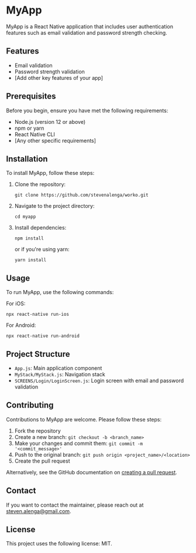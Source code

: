 # MyApp

MyApp is a React Native application that includes user authentication features such as email validation and password strength checking.

## Features

- Email validation
- Password strength validation
- [Add other key features of your app]

## Prerequisites

Before you begin, ensure you have met the following requirements:
- Node.js (version 12 or above)
- npm or yarn
- React Native CLI
- [Any other specific requirements]

## Installation

To install MyApp, follow these steps:

1. Clone the repository:
   ```
   git clone https://github.com/stevenalenga/worko.git
   ```

2. Navigate to the project directory:
   ```
   cd myapp
   ```

3. Install dependencies:
   ```
   npm install
   ```
   or if you're using yarn:
   ```
   yarn install
   ```

## Usage

To run MyApp, use the following commands:

For iOS:

```
npx react-native run-ios
```
For Android:

```
npx react-native run-android
```

## Project Structure

- `App.js`: Main application component
- `MyStack/MyStack.js`: Navigation stack
- `SCREENS/Login/LoginScreen.js`: Login screen with email and password validation

## Contributing

Contributions to MyApp are welcome. Please follow these steps:

1. Fork the repository
2. Create a new branch: `git checkout -b <branch_name>`
3. Make your changes and commit them: `git commit -m '<commit_message>'`
4. Push to the original branch: `git push origin <project_name>/<location>`
5. Create the pull request

Alternatively, see the GitHub documentation on [creating a pull request](https://help.github.com/articles/creating-a-pull-request/).

## Contact

If you want to contact the maintainer, please reach out at steven.alenga@gmail.com.

## License

This project uses the following license: MIT.
